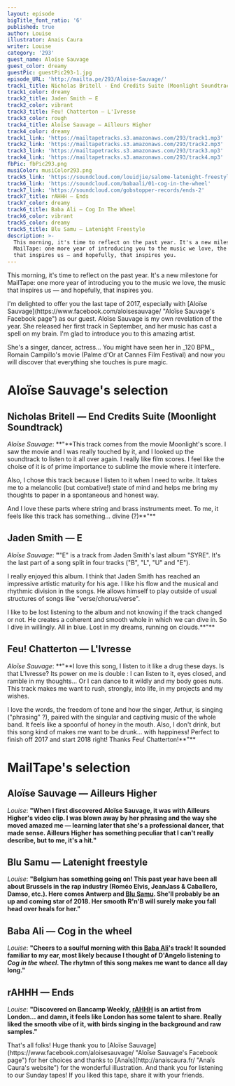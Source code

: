 ```yaml
---
layout: episode
bigTitle_font_ratio: '6'
published: true
author: Louise
illustrator: Anais Caura
writer: Louise
category: '293'
guest_name: Aloïse Sauvage
guest_color: dreamy
guestPic: guestPic293-1.jpg
episode_URL: 'http://mailta.pe/293/Aloise-Sauvage/'
track1_title: Nicholas Britell - End Credits Suite (Moonlight Soundtrack)
track1_color: dreamy
track2_title: Jaden Smith — E
track2_color: vibrant
track3_title: Feu! Chatterton — L'Ivresse
track3_color: rough
track4_title: Aloïse Sauvage — Ailleurs Higher
track4_color: dreamy
track1_link: 'https://mailtapetracks.s3.amazonaws.com/293/track1.mp3'
track2_link: 'https://mailtapetracks.s3.amazonaws.com/293/track2.mp3'
track3_link: 'https://mailtapetracks.s3.amazonaws.com/293/track3.mp3'
track4_link: 'https://mailtapetracks.s3.amazonaws.com/293/track4.mp3'
fbPic: fbPic293.png
musiColor: musiColor293.png
track5_link: 'https://soundcloud.com/louidjie/salome-latenight-freestyle'
track6_link: 'https://soundcloud.com/babaali/01-cog-in-the-wheel'
track7_link: 'https://soundcloud.com/gobstopper-records/ends-2'
track7_title: rAHHH — Ends
track7_color: dreamy
track6_title: Baba Ali — Cog In The Wheel
track6_color: vibrant
track5_color: dreamy
track5_title: Blu Samu — Latenight Freestyle
description: >-
  This morning, it's time to reflect on the past year. It's a new milestone for
  MailTape: one more year of introducing you to the music we love, the music
  that inspires us — and hopefully, that inspires you.
---
```

<p id="introduction">This morning, it's time to reflect on the past year. It's a new milestone for MailTape: one more year of introducing you to the music we love, the music that inspires us — and hopefully, that inspires you.</p>
<p>I'm delighted to offer you the last tape of 2017, especially with [Aloïse Sauvage](https://www.facebook.com/aloisesauvage/ "Aloïse Sauvage's Facebook page") as our guest. Aloïse Sauvage is my own revelation of the year. She released her first track in September, and her music has cast a spell on my brain. I'm glad to introduce you to this amazing artist.</p>
<p>She's a singer, dancer, actress... You might have seen her in _120 BPM_, Romain Campillo's movie (Palme d'Or at Cannes Film Festival) and now you will discover that everything she touches is pure magic.</p>

# Aloïse Sauvage's selection


## Nicholas Britell — End Credits Suite (Moonlight Soundtrack)
_Aloïse Sauvage_: **"**This track comes from the movie Moonlight's score. I saw the movie and I was really touched by it, and I looked up the soundtrack to listen to it all over again. I really like film scores. I feel like the choise of it is of prime importance to sublime the movie where it interfere.
<p>Also, I chose this track because I listen to it when I need to write. It takes me to a melancolic (but combative!) state of mind and helps me bring my thoughts to paper in a spontaneous and honest way.</p>
<p>And I love these parts where string and brass instruments meet. To me, it feels like this track has something... divine (?)**"**</p>

## Jaden Smith — E
_Aloïse Sauvage_: **"**"E" is a track from Jaden Smith's last album "SYRE". It's the last part of a song split in four tracks ("B", "L", "U" and "E").
<p>I really enjoyed this album. I think that Jaden Smith has reached an impressive artistic maturity for his age. I like his flow and the musical and rhythmic division in the songs. He allows himself to play outside of usual structures of songs like "verse/chorus/verse".</p>
<p>I like to be lost listening to the album and not knowing if the track changed or not. He creates a coherent and smooth whole in which we can dive in. So I dive in willingly. All in blue. Lost in my dreams, running on clouds.**"**</p>

## Feu! Chatterton — L'Ivresse
_Aloïse Sauvage_: **"**I love this song, I listen to it like a drug these days. Is that L'Ivresse? Its power on me is double : I can listen to it, eyes closed, and ramble in my thoughts... Or I can dance to it wildly and my body goes nuts. This track makes me want to rush, strongly, into life, in my projects and my wishes.
<p>I love the words, the freedom of tone and how the singer, Arthur, is singing ("phrasing" ?), paired with the singular and captiving music of the whole band. It feels like a spoonful of honey in the mouth. Also, I don't drink, but this song kind of makes me want to be drunk... with happiness! Perfect to finish off 2017 and start 2018 right! Thanks Feu! Chatterton!**"**</p>


# MailTape's selection

## Aloïse Sauvage — Ailleurs Higher
_Louise_: **"**When I first discovered Aloïse Sauvage, it was with Ailleurs Higher's video clip. I was blown away by her phrasing and the way she moved amazed me — learning later that she's a professional dancer, that made sense. Ailleurs Higher has something peculiar that I can't really describe, but to me, it's a hit.**"**

## Blu Samu — Latenight freestyle
_Louise_: **"**Belgium has something going on! This past year have been all about Brussels in the rap industry (Roméo Elvis, JeanJass & Caballero, Damso, etc.). Here comes Antwerp and [Blu Samu](https://www.facebook.com/BluSamu/ "Blu Samu's Facebook page"). She'll probably be an up and coming star of 2018. Her smooth R'n'B will surely make you fall head over heals for her.**"**

## Baba Ali — Cog in the wheel
_Louise_: **"**Cheers to a soulful morning with this [Baba Ali](https://www.facebook.com/iambabaali/ "Baba Ali's Facebook page")'s track! It sounded familiar to my ear, most likely because I thought of D'Angelo listening to _Cog in the wheel_. The rhytmn of this song makes me want to dance all day long.**"**

## rAHHH — Ends
_Louise_: **"**Discovered on Bancamp Weekly, [rAHHH](https://www.facebook.com/rAHHHHHHHHHHHHH/ "rAHHH's Facebook page") is an artist from London... and damn, it feels like London has some talent to share. Really liked the smooth vibe of it, with birds singing in the background and raw samples.**"**

<p id="outroduction">That's all folks! Huge thank you to [Aloïse Sauvage](https://www.facebook.com/aloisesauvage/ "Aloïse Sauvage's Facebook page") for her choices and thanks to [Anaïs](http://anaiscaura.fr/ "Anaïs Caura's website") for the wonderful illustration. And thank you for listening to our Sunday tapes! If you liked this tape, share it with your friends.</p>
